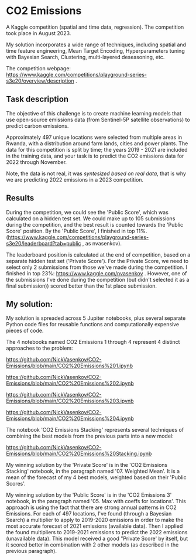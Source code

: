 # CO2 Emissions
 A Kaggle competition (spatial and time data, regression). The competition took place in August 2023.

My solution incorporates a wide range of techniques, including spatial and time feature engineering, Mean Target Encoding, Hyperparameters tuning with Bayesian Search, Clustering, multi-layered deseasoning, etc.

The competition webpage: https://www.kaggle.com/competitions/playground-series-s3e20/overview/description .

 ## Task description

The objective of this challenge is to create machine learning models that use open-source emissions data (from Sentinel-5P satellite observations) to predict carbon emissions.

Approximately 497 unique locations were selected from multiple areas in Rwanda, with a distribution around farm lands, cities and power plants. The data for this competition is split by time; the years 2019 - 2021 are included in the training data, and your task is to predict the CO2 emissions data for 2022 through November.

Note, the data is not real, it was *syntesized based on real data*, that is why we are predicting 2022 emissions in a 2023 competition.

## Results

During the competition, we could see the 'Public Score', which was calculated on a hidden test set. We could make up to 105 submissions during the competition, and the best result is counted towards the 'Public Score' position. By the 'Public Score', I finished in top 11%. (https://www.kaggle.com/competitions/playground-series-s3e20/leaderboard?tab=public , as nvasenkov).

The leaderboard position is calculated at the end of competition, based on a separate hidden test set ('Private Score'). For the Private Score, we need to select only 2 submissions from those we've made during the competition. I finished in top 23%: https://www.kaggle.com/nvasenkov . However, one of the submissions I've done during the competition (but didn't selected it as a final submission)) scored better than the 1st place submission.

## My solution:

My solution is spreaded across 5 Jupiter notebooks, plus several separate Python code files for reusable functions and computationally expensive pieces of code.

The 4 notebooks named CO2 Emissions 1 through 4 represent 4 distinct approaches to the problem:

https://github.com/NickVasenkov/CO2-Emissions/blob/main/CO2%20Emissions%201.ipynb

https://github.com/NickVasenkov/CO2-Emissions/blob/main/CO2%20Emissions%202.ipynb

https://github.com/NickVasenkov/CO2-Emissions/blob/main/CO2%20Emissions%203.ipynb

https://github.com/NickVasenkov/CO2-Emissions/blob/main/CO2%20Emissions%204.ipynb

The notebook 'CO2 Emissions Stacking' represents several techniques of combining the best models from the previous parts into a new model:

https://github.com/NickVasenkov/CO2-Emissions/blob/main/CO2%20Emissions%20Stacking.ipynb

My winning solution by the 'Private Score' is in the 'CO2 Emissions Stacking' notebook, in the paragraph named '07. Weighted Mean'. It is a mean of the forecast of my 4 best models, weighted based on their 'Public Scores'.

My winning solution by the 'Public Score' is in the 'CO2 Emissions 3' notebook, in the paragraph named '05. Max with coeffs for locations'. This approach is using the fact that there are strong annual patterns in CO2 Emissions. For each of 497 locations, I've found (through a Bayesian Search) a multiplier to apply to 2019-2020 emissions in order to make the most accurate forecast of 2021 emissions (available data). Then I applied the found multipliers to 2019-2021 emissions to predict the 2022 emissions (unavailable data). This model received a good "Private Score' by itself, but it scored better in combination with 2 other models (as described in the previous paragraph).

